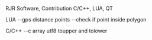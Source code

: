 RJR Software, Contribution C/C++, LUA, QT

LUA
--gps distance points
--check if point inside polygon

C/C++
--c array utf8 toupper and tolower
